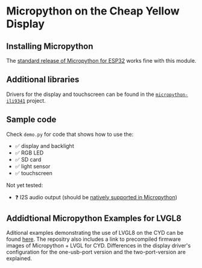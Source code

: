 # Micropython on the Cheap Yellow Display

## Installing Micropython

The [standard release of Micropython for ESP32](https://micropython.org/download/ESP32_GENERIC/) works fine with this module. 

## Additional libraries

Drivers for the display and touchscreen can be found in the [`micropython-ili9341`](https://github.com/rdagger/micropython-ili9341) project.

## Sample code

Check `demo.py` for code that shows how to use the:

* ✅ display and backlight
* ✅ RGB LED
* ✅ SD card
* ✅ light sensor
* ✅ touchscreen

Not yet tested:

* ❓ I2S audio output (should be [natively supported in Micropython](https://docs.micropython.org/en/latest/library/machine.I2S.html))

## Addidtional Micropython Examples for LVGL8
Aditional examples demonstrating the use of LVGL8 on the CYD can be found [here](https://github.com/de-dh/CYD2-MPY-LVGL).
The repositry also includes a link to precompiled firmware images of Micropython + LVGL for CYD.
Differences in the display driver's configuration for the one-usb-port version and the two-port-version are explained.
